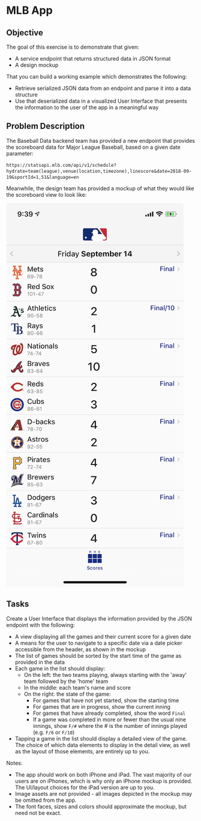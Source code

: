 #  MLB App

## Objective
The goal of this exercise is to demonstrate that given:
- A service endpoint that returns structured data in JSON format
- A design mockup

That you can build a working example which demonstrates the following:
- Retrieve serialized JSON data from an endpoint and parse it into a data structure
- Use that deserialized data in a visualized User Interface that presents the information to the user of the app in a meaningful way

## Problem Description
The Baseball Data backend team has provided a new endpoint that provides the scoreboard data for Major League Baseball, based on a given date parameter:

```
https://statsapi.mlb.com/api/v1/schedule?hydrate=team(league),venue(location,timezone),linescore&date=2018-09-19&sportId=1,51&language=en
```

Meanwhile, the design team has provided a mockup of what they would like the scoreboard view to look like:

![iOS Scoreboard Mock Up](iOSScoreboardMockup.png)

## Tasks
Create a User Interface that displays the information provided by the JSON endpoint with the following:
- A view displaying all the games and their current score for a given date
- A means for the user to navigate to a specific date via a date picker accessible from the header, as shown in the mockup
- The list of games should be sorted by the start time of the game as provided in the data
- Each game in the list should display:
  - On the left: the two teams playing, always starting with the 'away' team followed by the 'home' team
  - In the middle: each team's name and score
  - On the right: the state of the game:
    - For games that have not yet started, show the starting time
    - For games that are in progress, show the current inning
    - For games that have already completed, show the word `Final`
    - If a game was completed in more or fewer than the usual nine innings, show `F/#` where the # is the number of innings played (e.g. `F/6` or `F/10`)
- Tapping a game in the list should display a detailed view of the game.  The choice of which data elements to display in the detail view, as well as the layout of those elements, are entirely up to you.

Notes:
  - The app should work on both iPhone and iPad.  The vast majority of our users are on iPhones, which is why only an iPhone mockup is provided.  The UI/layout choices for the iPad version are up to you. 
  - Image assets are not provided - all images depicted in the mockup may be omitted from the app.
  - The font faces, sizes and colors should approximate the mockup, but need not be exact.
